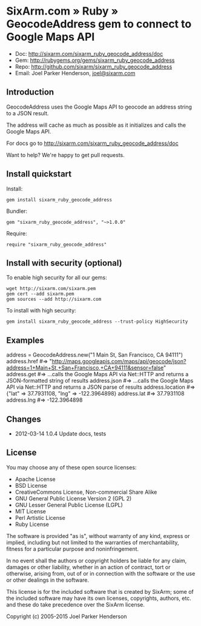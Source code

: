 # SixArm.com » Ruby » <br> GeocodeAddress gem to connect to Google Maps API

* Doc: <http://sixarm.com/sixarm_ruby_geocode_address/doc>
* Gem: <http://rubygems.org/gems/sixarm_ruby_geocode_address>
* Repo: <http://github.com/sixarm/sixarm_ruby_geocode_address>
* Email: Joel Parker Henderson, <joel@sixarm.com>


## Introduction

GeocodeAddress uses the Google Maps API to geocode an address string to a JSON result.

The address will cache as much as possible as it initializes and calls the Google Maps API.

For docs go to <http://sixarm.com/sixarm_ruby_geocode_address/doc>

Want to help? We're happy to get pull requests.


## Install quickstart

Install:

    gem install sixarm_ruby_geocode_address

Bundler:

    gem "sixarm_ruby_geocode_address", "~>1.0.0"

Require:

    require "sixarm_ruby_geocode_address"


## Install with security (optional)

To enable high security for all our gems:

    wget http://sixarm.com/sixarm.pem
    gem cert --add sixarm.pem
    gem sources --add http://sixarm.com

To install with high security:

    gem install sixarm_ruby_geocode_address --trust-policy HighSecurity


## Examples

   address = GeocodeAddress.new("1 Main St, San Francisco, CA 94111")
   address.href  #=> "http://maps.googleapis.com/maps/api/geocode/json?address=1+Main+St,+San+Francisco,+CA+94111&sensor=false"
   address.get  #=> ...calls the Google Maps API via Net::HTTP and returns a JSON-formatted string of results
   address.json  #=> ...calls the Google Maps API via Net::HTTP and returns a JSON parse of results
   address.location  #=> {"lat" => 37.7931108, "lng" => -122.3964898}
   address.lat  #=> 37.7931108
   address.lng  #=> -122.3964898

## Changes

* 2012-03-14 1.0.4 Update docs, tests


## License

You may choose any of these open source licenses:

  * Apache License
  * BSD License
  * CreativeCommons License, Non-commercial Share Alike
  * GNU General Public License Version 2 (GPL 2)
  * GNU Lesser General Public License (LGPL)
  * MIT License
  * Perl Artistic License
  * Ruby License

The software is provided "as is", without warranty of any kind, 
express or implied, including but not limited to the warranties of 
merchantability, fitness for a particular purpose and noninfringement. 

In no event shall the authors or copyright holders be liable for any 
claim, damages or other liability, whether in an action of contract, 
tort or otherwise, arising from, out of or in connection with the 
software or the use or other dealings in the software.

This license is for the included software that is created by SixArm;
some of the included software may have its own licenses, copyrights, 
authors, etc. and these do take precedence over the SixArm license.

Copyright (c) 2005-2015 Joel Parker Henderson
